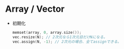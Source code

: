 # Array / Vector

- 初期化
  ```cpp
  memset(array, 0, array.size());
  vec.resize(N); // 2次元なら1次元目だけNになる。
  vec.assign(N, -1); // 2次元の場合、全てassignできる。
  ```


